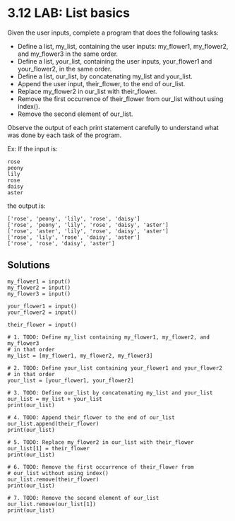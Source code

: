 # 3.12 LAB: List basics

Given the user inputs, complete a program that does the following tasks:

* Define a list, my_list, containing the user inputs: my_flower1, my_flower2, and my_flower3 in the same order.
* Define a list, your_list, containing the user inputs, your_flower1 and your_flower2, in the same order.
* Define a list, our_list, by concatenating my_list and your_list.
* Append the user input, their_flower, to the end of our_list.
* Replace my_flower2 in our_list with their_flower.
* Remove the first occurrence of their_flower from our_list without using index().
* Remove the second element of our_list.

Observe the output of each print statement carefully to understand what was done by each task of the program.

Ex: If the input is:

```
rose
peony
lily
rose
daisy
aster
```

the output is:

```
['rose', 'peony', 'lily', 'rose', 'daisy']
['rose', 'peony', 'lily', 'rose', 'daisy', 'aster']
['rose', 'aster', 'lily', 'rose', 'daisy', 'aster']
['rose', 'lily', 'rose', 'daisy', 'aster']
['rose', 'rose', 'daisy', 'aster']
```

## Solutions

```
my_flower1 = input()
my_flower2 = input()
my_flower3 = input()

your_flower1 = input()
your_flower2 = input()

their_flower = input()

# 1. TODO: Define my_list containing my_flower1, my_flower2, and my_flower3
# in that order
my_list = [my_flower1, my_flower2, my_flower3]

# 2. TODO: Define your_list containing your_flower1 and your_flower2
# in that order
your_list = [your_flower1, your_flower2]

# 3. TODO: Define our_list by concatenating my_list and your_list
our_list = my_list + your_list
print(our_list)

# 4. TODO: Append their_flower to the end of our_list
our_list.append(their_flower)
print(our_list)

# 5. TODO: Replace my_flower2 in our_list with their_flower
our_list[1] = their_flower
print(our_list)

# 6. TODO: Remove the first occurrence of their_flower from
# our_list without using index()
our_list.remove(their_flower)
print(our_list)

# 7. TODO: Remove the second element of our_list
our_list.remove(our_list[1])
print(our_list)
```
